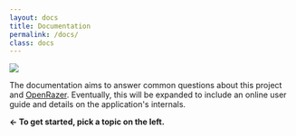 ```yaml
---
layout: docs
title: Documentation
permalink: /docs/
class: docs
---
```


![](/assets/img/docs/home.jpg)

The documentation aims to answer common questions about this project and [OpenRazer].
Eventually, this will be expanded to include an online user guide and details
on the application's internals.

**← To get started, pick a topic on the left.**

[OpenRazer]: https://openrazer.github.io
